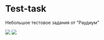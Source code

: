# Test-task
Небольшое тестовое задания  от "Раудиум"

<a href="https://codeclimate.com/github/K0Hb/Test-task/test_coverage"><img src="https://api.codeclimate.com/v1/badges/3f8423965ee9d41e3e2d/test_coverage" /></a>
<a href="https://codeclimate.com/github/K0Hb/Test-task/maintainability"><img src="https://api.codeclimate.com/v1/badges/3f8423965ee9d41e3e2d/maintainability" /></a>